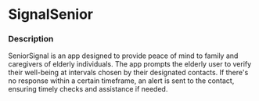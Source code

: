 # SignalSenior

### Description
SeniorSignal is an app designed to provide peace of mind to family and caregivers of elderly individuals. The app prompts the elderly user to verify their well-being at intervals chosen by their designated contacts. If there's no response within a certain timeframe, an alert is sent to the contact, ensuring timely checks and assistance if needed.

